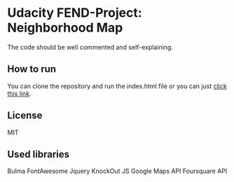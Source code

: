 # Udacity FEND-Project: Neighborhood Map

The code should be well commented and self-explaining.

## How to run
You can clone the repository and run the index.html file or you can just [click this link](https://derrado.github.io/fend-neighborhood/).

## License
MIT

## Used libraries
Bulma
FontAwesome
Jquery
KnockOut JS
Google Maps API
Foursquare API